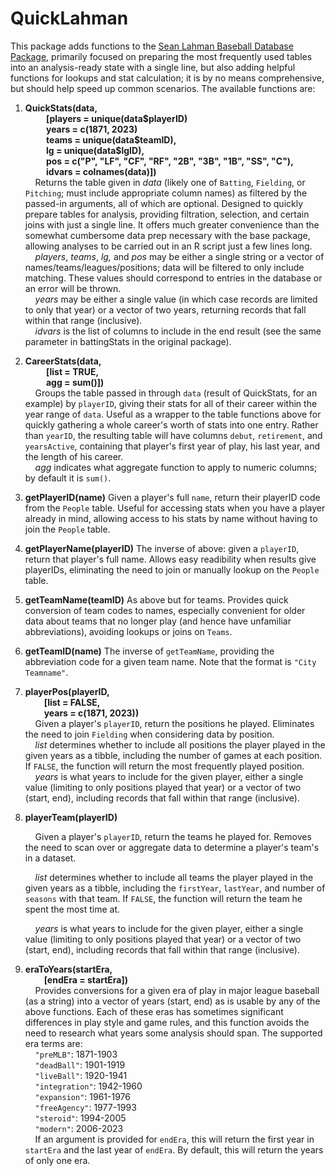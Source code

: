 # QuickLahman

This package adds functions to the [Sean Lahman Baseball Database Package,](https://cran.r-project.org/web/packages/Lahman/Lahman.pdf) primarily focused on preparing the most frequently used tables into an analysis-ready state with a single line, but also adding helpful functions for lookups and stat calculation; it is by no means comprehensive, but should help speed up common scenarios. The available functions are:

1.  **QuickStats(data,\
              [players = unique(data\$playerID)\
              years = c(1871, 2023)\
              teams = unique(data\$teamID),\
              lg = unique(data\$lgID),\
              pos = c("P", "LF", "CF", "RF", "2B", "3B", "1B", "SS", "C"),\
              idvars = colnames(data)])**\
        Returns the table given in *data* (likely one of `Batting`, `Fielding`, or `Pitching`; must include appropriate column names) as filtered by the passed-in arguments, all of which are optional. Designed to quickly prepare tables for analysis, providing filtration, selection, and certain joins with just a single line. It offers much greater convenience than the somewhat cumbersome data prep necessary with the base package, allowing analyses to be carried out in an R script just a few lines long.\
        *players*, *teams*, *lg,* and *pos* may be either a single string or a vector of names/teams/leagues/positions; data will be filtered to only include matching. These values should correspond to entries in the database or an error will be thrown.\
        *years* may be either a single value (in which case records are limited to only that year) or a vector of two years, returning records that fall within that range (inclusive).\
        *idvars* is the list of columns to include in the end result (see the same parameter in battingStats in the original package).

2.  **CareerStats(data,\
              [list = TRUE,\
              agg = sum()])**\
        Groups the table passed in through `data` (result of QuickStats, for an example) by `playerID`, giving their stats for all of their career within the year range of `data`. Useful as a wrapper to the table functions above for quickly gathering a whole career's worth of stats into one entry. Rather than `yearID`, the resulting table will have columns `debut`, `retirement`, and `yearsActive`, containing that player's first year of play, his last year, and the length of his career.\
        *agg* indicates what aggregate function to apply to numeric columns; by default it is `sum()`.

3.  **getPlayerID(name)** Given a player's full `name`, return their playerID code from the `People` table. Useful for accessing stats when you have a player already in mind, allowing access to his stats by name without having to join the `People` table.

4.  **getPlayerName(playerID)** The inverse of above: given a `playerID`, return that player's full name. Allows easy readibility when results give playerIDs, eliminating the need to join or manually lookup on the `People` table.

5.  **getTeamName(teamID)** As above but for teams. Provides quick conversion of team codes to names, especially convenient for older data about teams that no longer play (and hence have unfamiliar abbreviations), avoiding lookups or joins on `Teams`.

6.  **getTeamID(name)** The inverse of `getTeamName`, providing the abbreviation code for a given team name. Note that the format is `"City Teamname"`.

7.  **playerPos(playerID,\
             [list = FALSE,\
             years = c(1871, 2023))**\
        Given a player's `playerID`, return the positions he played. Eliminates the need to join `Fielding` when considering data by position.\
        *list* determines whether to include all positions the player played in the given years as a tibble, including the number of games at each position. If `FALSE`, the function will return the most frequently played position.\
        *years* is what years to include for the given player, either a single value (limiting to only positions played that year) or a vector of two (start, end), including records that fall within that range (inclusive).

8.  **playerTeam(playerID)**

        Given a player's `playerID`, return the teams he played for. Removes the need to scan over or aggregate data to determine a player's team's in a dataset.

        *list* determines whether to include all teams the player played in the given years as a tibble, including the `firstYear`, `lastYear`, and number of `seasons` with that team. If `FALSE`, the function will return the team he spent the most time at.

        *years* is what years to include for the given player, either a single value (limiting to only positions played that year) or a vector of two (start, end), including records that fall within that range (inclusive).

9.  **eraToYears(startEra,\
             [endEra = startEra])**\
        Provides conversions for a given era of play in major league baseball (as a string) into a vector of years (start, end) as is usable by any of the above functions. Each of these eras has sometimes significant differences in play style and game rules, and this function avoids the need to research what years some analysis should span. The supported era terms are:\
        `"preMLB"`: 1871-1903\
        `"deadBall"`: 1901-1919\
        `"liveBall"`: 1920-1941\
        `"integration"`: 1942-1960\
        `"expansion"`: 1961-1976\
        `"freeAgency"`: 1977-1993\
        `"steroid"`: 1994-2005\
        `"modern"`: 2006-2023\
        If an argument is provided for `endEra`, this will return the first year in `startEra` and the last year of `endEra`. By default, this will return the years of only one era.
